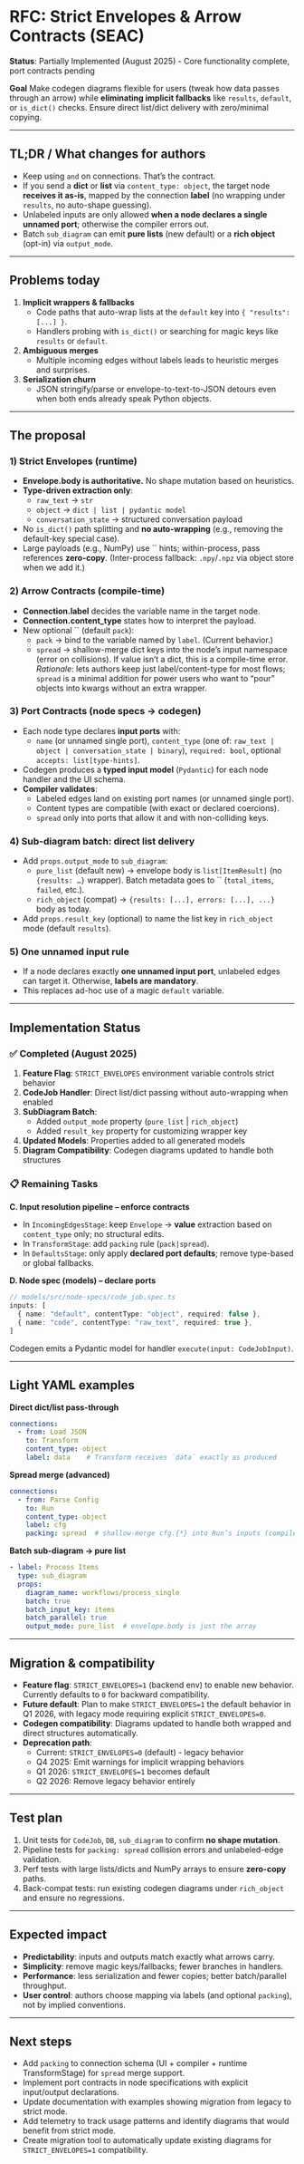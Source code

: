 # RFC: Strict Envelopes & Arrow Contracts (SEAC)

**Status**: Partially Implemented (August 2025) - Core functionality complete, port contracts pending

**Goal** Make codegen diagrams flexible for users (tweak how data passes through an arrow) while **eliminating implicit fallbacks** like `results`, `default`, or `is_dict()` checks. Ensure direct list/dict delivery with zero/minimal copying.

---

## TL;DR / What changes for authors

- Keep using `and` on connections. That’s the contract.
- If you send a **dict** or **list** via `content_type: object`, the target node **receives it as-is**, mapped by the connection **label** (no wrapping under `results`, no auto-shape guessing).
- Unlabeled inputs are only allowed **when a node declares a single unnamed port**; otherwise the compiler errors out.
- Batch `sub_diagram` can emit **pure lists** (new default) or a **rich object** (opt-in) via `output_mode`.

---

## Problems today

1. **Implicit wrappers & fallbacks**
   - Code paths that auto-wrap lists at the `default` key into `{ "results": [...] }`.
   - Handlers probing with `is_dict()` or searching for magic keys like `results` or `default`.
2. **Ambiguous merges**
   - Multiple incoming edges without labels leads to heuristic merges and surprises.
3. **Serialization churn**
   - JSON stringify/parse or envelope-to-text-to-JSON detours even when both ends already speak Python objects.

---

## The proposal

### 1) **Strict Envelopes** (runtime)

- **Envelope.body is authoritative.** No shape mutation based on heuristics.
- **Type-driven extraction only**:
  - `raw_text` → `str`
  - `object` → `dict | list | pydantic model`
  - `conversation_state` → structured conversation payload
- No `is_dict()` path splitting and **no auto-wrapping** (e.g., removing the default-key special case).
- Large payloads (e.g., NumPy) use \`\` hints; within-process, pass references **zero-copy**. (Inter-process fallback: `.npy`/`.npz` via object store when we add it.)

### 2) **Arrow Contracts** (compile-time)

- **Connection.label** decides the variable name in the target node.
- **Connection.content\_type** states how to interpret the payload.
- New optional \`\` (default `pack`):
  - `pack` → bind to the variable named by `label`. (Current behavior.)
  - `spread` → shallow-merge dict keys into the node’s input namespace (error on collisions). If value isn’t a dict, this is a compile-time error. *Rationale*: lets authors keep just label/content-type for most flows; `spread` is a minimal addition for power users who want to “pour” objects into kwargs without an extra wrapper.

### 3) **Port Contracts** (node specs → codegen)

- Each node type declares **input ports** with:
  - `name` (or unnamed single port), `content_type` (one of: `raw_text | object | conversation_state | binary`), `required: bool`, optional `accepts: list[type-hints]`.
- Codegen produces a **typed input model** (`Pydantic`) for each node handler and the UI schema.
- **Compiler validates**:
  - Labeled edges land on existing port names (or unnamed single port).
  - Content types are compatible (with exact or declared coercions).
  - `spread` only into ports that allow it and with non-colliding keys.

### 4) **Sub-diagram batch: direct list delivery**

- Add `props.output_mode` to `sub_diagram`:
  - `pure_list` (default new) → envelope body is `list[ItemResult]` (no `{results: …}` wrapper). Batch metadata goes to \`\` (`total_items`, `failed`, etc.).
  - `rich_object` (compat) → `{results: [...], errors: [...], ...}` body as today.
- Add `props.result_key` (optional) to name the list key in `rich_object` mode (default `results`).

### 5) **One unnamed input rule**

- If a node declares exactly **one unnamed input port**, unlabeled edges can target it. Otherwise, **labels are mandatory**.
- This replaces ad-hoc use of a magic `default` variable.

---

## Implementation Status

### ✅ Completed (August 2025)

1. **Feature Flag**: `STRICT_ENVELOPES` environment variable controls strict behavior
2. **CodeJob Handler**: Direct list/dict passing without auto-wrapping when enabled
3. **SubDiagram Batch**: 
   - Added `output_mode` property (`pure_list` | `rich_object`)
   - Added `result_key` property for customizing wrapper key
4. **Updated Models**: Properties added to all generated models
5. **Diagram Compatibility**: Codegen diagrams updated to handle both structures

### 📋 Remaining Tasks

**C. Input resolution pipeline – enforce contracts**

- In `IncomingEdgesStage`: keep `Envelope` → **value** extraction based on `content_type` only; no structural edits.
- In `TransformStage`: add `packing` rule (`pack|spread`).
- In `DefaultsStage`: only apply **declared port defaults**; remove type-based or global fallbacks.

**D. Node spec (models) – declare ports**

```ts
// models/src/node-specs/code_job.spec.ts
inputs: [
  { name: "default", contentType: "object", required: false },
  { name: "code", contentType: "raw_text", required: true },
]
```

Codegen emits a Pydantic model for handler `execute(input: CodeJobInput)`.

---

## Light YAML examples

**Direct dict/list pass-through**

```yaml
connections:
  - from: Load JSON
    to: Transform
    content_type: object
    label: data    # Transform receives `data` exactly as produced
```

**Spread merge (advanced)**

```yaml
connections:
  - from: Parse Config
    to: Run
    content_type: object
    label: cfg
    packing: spread  # shallow-merge cfg.{*} into Run’s inputs (compile-time collision check)
```

**Batch sub-diagram → pure list**

```yaml
- label: Process Items
  type: sub_diagram
  props:
    diagram_name: workflows/process_single
    batch: true
    batch_input_key: items
    batch_parallel: true
    output_mode: pure_list  # envelope.body is just the array
```

---

## Migration & compatibility

- **Feature flag**: `STRICT_ENVELOPES=1` (backend env) to enable new behavior. Currently defaults to `0` for backward compatibility.
- **Future default**: Plan to make `STRICT_ENVELOPES=1` the default behavior in Q1 2026, with legacy mode requiring explicit `STRICT_ENVELOPES=0`.
- **Codegen compatibility**: Diagrams updated to handle both wrapped and direct structures automatically.
- **Deprecation path**: 
  - Current: `STRICT_ENVELOPES=0` (default) - legacy behavior
  - Q4 2025: Emit warnings for implicit wrapping behaviors
  - Q1 2026: `STRICT_ENVELOPES=1` becomes default
  - Q2 2026: Remove legacy behavior entirely

---

## Test plan

1. Unit tests for `CodeJob`, `DB`, `sub_diagram` to confirm **no shape mutation**.
2. Pipeline tests for `packing: spread` collision errors and unlabeled-edge validation.
3. Perf tests with large lists/dicts and NumPy arrays to ensure **zero-copy** paths.
4. Back-compat tests: run existing codegen diagrams under `rich_object` and ensure no regressions.

---

## Expected impact

- **Predictability**: inputs and outputs match exactly what arrows carry.
- **Simplicity**: remove magic keys/fallbacks; fewer branches in handlers.
- **Performance**: less serialization and fewer copies; better batch/parallel throughput.
- **User control**: authors choose mapping via labels (and optional `packing`), not by implied conventions.

---

## Next steps

- Add `packing` to connection schema (UI + compiler + runtime TransformStage) for `spread` merge support.
- Implement port contracts in node specifications with explicit input/output declarations.
- Update documentation with examples showing migration from legacy to strict mode.
- Add telemetry to track usage patterns and identify diagrams that would benefit from strict mode.
- Create migration tool to automatically update existing diagrams for `STRICT_ENVELOPES=1` compatibility.


